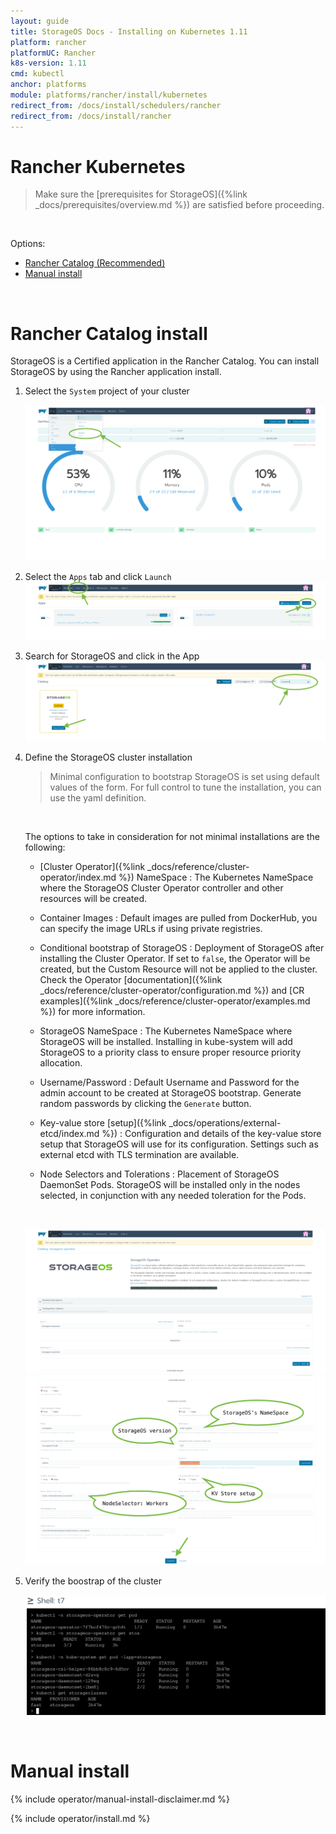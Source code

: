 ```yaml
---
layout: guide
title: StorageOS Docs - Installing on Kubernetes 1.11
platform: rancher
platformUC: Rancher
k8s-version: 1.11
cmd: kubectl
anchor: platforms
module: platforms/rancher/install/kubernetes
redirect_from: /docs/install/schedulers/rancher
redirect_from: /docs/install/rancher
---
```


# Rancher Kubernetes

> Make sure the 
> [prerequisites for StorageOS]({%link  _docs/prerequisites/overview.md %}) are
> satisfied before proceeding.

&nbsp;


Options:
- [Rancher Catalog (Recommended)](#rancher-catalog-install)
- [Manual install](#manual-install)


&nbsp;

# Rancher Catalog install

StorageOS is a Certified application in the Rancher Catalog. You can install
StorageOS by using the Rancher application install.

1. Select the `System` project of your cluster

    ![install-1](/images/rancher-ui-green-bubbles/rancher-1.png)

1. Select the `Apps` tab and click `Launch`
    ![install-2](/images/rancher-ui-green-bubbles/rancher-2.png)

1. Search for StorageOS and click in the App
    ![install-3](/images/rancher-ui-green-bubbles/rancher-3.png)

1. Define the StorageOS cluster installation

    > Minimal configuration to bootstrap StorageOS is set using default
    > values of the form. For full control to tune the installation, you can
    > use the yaml definition.

    &nbsp;

    The options to take in consideration for not minimal installations are the
    following:
    - [Cluster Operator]({%link _docs/reference/cluster-operator/index.md %}) NameSpace
    : The Kubernetes NameSpace where the StorageOS Cluster Operator controller
    and other resources will be created.
    - Container Images
    : Default images are pulled from DockerHub, you can specify the image URLs
    if using private registries.
    - Conditional bootstrap of StorageOS
    : Deployment of StorageOS after installing the Cluster Operator.
    If set to `false`, the Operator will be created, but the Custom Resource will
    not be applied to the cluster. Check the Operator [documentation]({%link _docs/reference/cluster-operator/configuration.md %}) and [CR examples]({%link _docs/reference/cluster-operator/examples.md %}) for more information.
    - StorageOS NameSpace
    : The Kubernetes NameSpace where StorageOS will be installed. Installing in kube-system will add StorageOS to a
      priority class to ensure proper resource priority allocation.
    - Username/Password
    : Default Username and Password for the admin account to be created at
    StorageOS bootstrap. Generate random passwords by clicking the `Generate`
    button.

    - Key-value store [setup]({%link _docs/operations/external-etcd/index.md %})
    : Configuration and details of the key-value store setup that StorageOS
    will use for its configuration. Settings such as external etcd with TLS
    termination are available.
    - Node Selectors and Tolerations
    : Placement of StorageOS DaemonSet Pods. StorageOS will be installed only
    in the nodes selected, in conjunction with any needed toleration for the
    Pods.

    &nbsp;

    ![install-4](/images/rancher-ui-green-bubbles/rancher-4.png)
    ![install-5](/images/rancher-ui-green-bubbles/rancher-5.png)

1. Verify the boostrap of the cluster

    ![install-6](/images/rancher-ui-green-bubbles/rancher-6.png)

&nbsp;

# Manual install

{% include operator/manual-install-disclaimer.md %}

{% include operator/install.md %}
